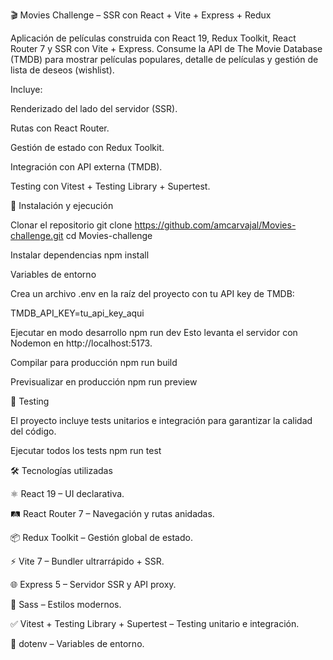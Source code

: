 🎬 Movies Challenge – SSR con React + Vite + Express + Redux

Aplicación de películas construida con React 19, Redux Toolkit, React Router 7 y SSR con Vite + Express. Consume la API de The Movie Database (TMDB) para mostrar películas populares, detalle de películas y gestión de lista de deseos (wishlist).

Incluye:

Renderizado del lado del servidor (SSR).

Rutas con React Router.

Gestión de estado con Redux Toolkit.

Integración con API externa (TMDB).

Testing con Vitest + Testing Library + Supertest.

🚀 Instalación y ejecución

Clonar el repositorio git clone https://github.com/amcarvajal/Movies-challenge.git cd Movies-challenge

Instalar dependencias npm install

Variables de entorno

Crea un archivo .env en la raíz del proyecto con tu API key de TMDB:

TMDB_API_KEY=tu_api_key_aqui

Ejecutar en modo desarrollo npm run dev
Esto levanta el servidor con Nodemon en http://localhost:5173.

Compilar para producción npm run build

Previsualizar en producción npm run preview

🧪 Testing

El proyecto incluye tests unitarios e integración para garantizar la calidad del código.

Ejecutar todos los tests npm run test

🛠️ Tecnologías utilizadas

⚛️ React 19 – UI declarativa.

🛤 React Router 7 – Navegación y rutas anidadas.

📦 Redux Toolkit – Gestión global de estado.

⚡ Vite 7 – Bundler ultrarrápido + SSR.

🌐 Express 5 – Servidor SSR y API proxy.

🎨 Sass – Estilos modernos.

✅ Vitest + Testing Library + Supertest – Testing unitario e integración.

🔑 dotenv – Variables de entorno.
